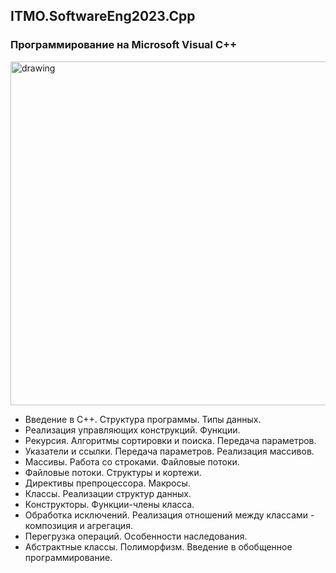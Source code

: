 ## ITMO.SoftwareEng2023.Cpp
### Программирование на Microsoft Visual C++ 

<img src="https://ic.wampi.ru/2023/02/01/Cpp.jpg" alt="drawing" width="550"/>

  * Введение в С++. Структура программы. Типы данных.
  * Реализация управляющих конструкций. Функции.
  * Рекурсия. Алгоритмы сортировки и поиска. Передача параметров.
  * Указатели и ссылки. Передача параметров. Реализация массивов.
  * Массивы. Работа со строками. Файловые потоки.
  * Файловые потоки. Структуры и кортежи.
  * Директивы препроцессора. Макросы.
  * Классы. Реализации структур данных.
  * Конструкторы. Функции-члены класса.
  * Обработка исключений. Реализация отношений между классами - композиция и агрегация.
  * Перегрузка операций. Особенности наследования.
  * Абстрактные классы. Полиморфизм. Введение в обобщенное программирование.

